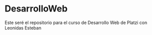 # DesarrolloWeb
Este seré el repositorio para el curso de Desarrollo Web de Platzi con Leonidas Esteban

